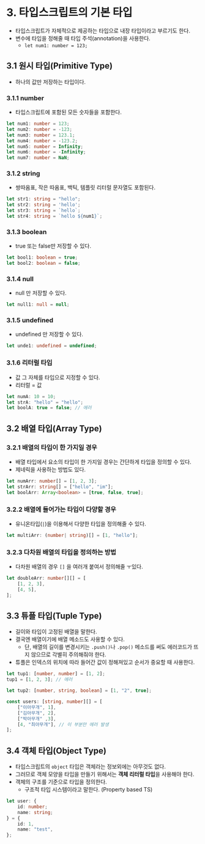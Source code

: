 # 3. 타입스크립트의 기본 타입
- 타입스크립트가 자체적으로 제공하는 타입으로 내장 타입이라고 부르기도 한다.
- 변수에 타입을 정해줄 때 타입 주석(annotation)을 사용한다.
	- `let num1: number = 123;`

## 3.1 원시 타입(Primitive Type)
- 하나의 값만 저장하는 타입이다.

### 3.1.1 number
- 타입스크립트에 포함된 모든 숫자들을 포함한다.
```typescript
let num1: number = 123;
let num2: number = -123;
let num3: number = 123.1;
let num4: number = -123.2;
let num5: number = Infinity;
let num6: number = -Infinity;
let num7: number = NaN;
```

### 3.1.2 string
- 쌍따옴표, 작은 따옴표, 백틱, 템플릿 리터럴 문자열도 포함된다.
```typescript
let str1: string = "hello";
let str2: string = 'hello';
let str3: string = `hello`;
let str4: string = `hello ${num1}`;
```

### 3.1.3 boolean
- true 또는 false만 저장할 수 있다.
```typescript
let bool1: boolean = true;
let bool2: boolean = false;
```

### 3.1.4 null
- null 만 저장할 수 있다.
```typescript
let null1: null = null;
```

### 3.1.5 undefined
- undefined 만 저장할 수 있다.
```typescript
let unde1: undefined = undefined;
```

### 3.1.6 리터럴 타입
- 값 그 자체를 타입으로 지정할 수 있다.
- 리터럴 = 값
```typescript
let numA: 10 = 10;
let strA: "hello" = "hello";
let boolA: true = false; // 에러
```

## 3.2 배열 타입(Array Type)
### 3.2.1 배열의 타입이 한 가지일 경우
- 배열 타입에서 요소의 타입이 한 가지일 경우는 간단하게 타입을 정의할 수 있다.
- 제네릭을 사용하는 방법도 있다.
```typescript
let numArr: number[] = [1, 2, 3];
let strArr: string[] = ["hello", "im"];
let boolArr: Array<boolean> = [true, false, true];
```

### 3.2.2 배열에 들어가는 타입이 다양할 경우
- 유니온타입(`|`)을 이용해서 다양한 타입을 정의해줄 수 있다.
```typescript
let multiArr: (number| string)[] = [1, "hello"];
```

### 3.2.3 다차원 배열의 타입을 정의하는 방법
- 다차원 배열의 경우 `[]` 을 여러개 붙여서 정의해줄 ㅜ있다.
```typescript
let doubleArr: number[][] = [
	[1, 2, 3],
	[4, 5],
];
```

## 3.3 튜플 타입(Tuple Type)
- 길이와 타입이 고정된 배열을 말한다.
- 결국엔 배열이기에 배열 메소드도 사용할 수 있다.
	- 단, 배열의 길이를 변경시키는 `.push()`나 `.pop()` 메소드를 써도 에러코드가 뜨지 않으므로 각별히 주의해줘야 한다.
- 튜플은 인덱스의 위치에 따라 들어간 값이 정해져있고 순서가 중요할 때 사용한다.
```typescript
let tup1: [number, number] = [1, 2];
tup1 = [1, 2, 3]; // 에러

let tup2: [number, string, boolean] = [1, "2", true];

const users: [string, number][] = [
	["이아무개", 1],
	["김아무개", 2],
	["박아무개" ,3],
	[4, "최아무개"], // 이 부분만 에러 발생
];
```

## 3.4 객체 타입(Object Type)
- 타입스크립트의 `object` 타입은 객체라는 정보외에는 아무것도 없다.
- 그러므로 객체 모양을 타입을 만들기 위해서는 **객체 리터럴 타입**을 사용해야 한다.
- 객체의 구조를 기준으로 타입을 정의한다.
	- 구조적 타입 시스템이라고 말한다. (Property based TS)
```typescript
let user: {
	id: number;
	name: string;
} = {
	id: 1,
	name: "test",
};
```

